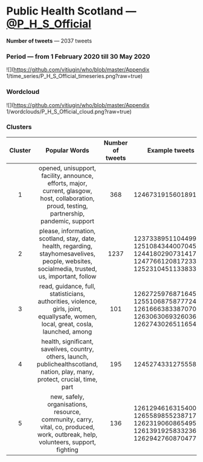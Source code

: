 # Public Health Scotland — [@P_H_S_Official](https://twitter.com/P_H_S_Official)

**Number of tweets** — 2037 tweets



### Period — from 1 February 2020 till 30 May 2020



![](https://github.com/vitiugin/who/blob/master/Appendix 1/time_series/P_H_S_Official_timeseries.png?raw=true)



### Wordcloud

![](https://github.com/vitiugin/who/blob/master/Appendix 1/wordclouds/P_H_S_Official_cloud.png?raw=true)



### Clusters

| **Cluster** |                      **Popular Words**                       | **Number of tweets** | **Example tweets**                                          |
| :---------: | :----------------------------------------------------------: | :------------------: | ------------------------------------------------------------ |
|      1      | opened, unisupport, facility, announce, efforts, major, current, glasgow, host, collaboration, proud, testing, partnership, pandemic, support |        368        | 1246731915601891328 |
|      2      | please, information, scotland, stay, date, health, regarding, stayhomesavelives, people, websites, socialmedia, trusted, us, important, follow |        1237         | 1237338951104499712<br />1251084344007045120<br />1244180290731417600<br />1247766120817233920<br />1252310451133833216 |
|      3      | read, guidance, full, statisticians, authorities, violence, girls, joint, equallysafe, women, local, great, cosla, launched, among |        101         | 1262725976871645184<br />1255106875877724160<br />1261666383387070464<br />1263063069326036992<br />1262743026511654912 |
|      4      | health, significant, savelives, country, others, launch, publichealthscotland, nation, play, many, protect, crucial, time, part |         195          | 1245274331275558912 |
|      5      | new, safely, organisations, resource, community, carry, vital, co, produced, work, outbreak, help, volunteers, support, fighting |         136          | 1261294616315400192<br />1265589855238717440<br />1262319060865495040<br />1261391925833236480<br />1262942760870477824 |
